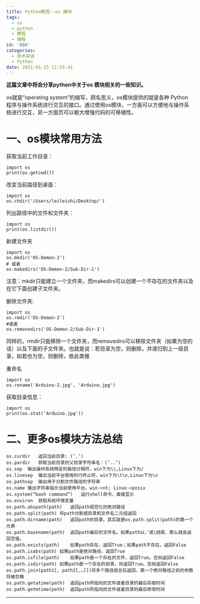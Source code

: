 ```yaml
---
title: Python教程--os 模块
tags:
  - os
  - python
  - 教程
  - 编程
id: '886'
categories:
  - 技术杂谈
  - Python
date: 2021-01-15 11:55:41
---
```


**这篇文章中将会分享python中关于os 模块相关的一些知识。**
<!-- more -->
os就是“operating system”的缩写，顾名思义，os模块提供的就是各种 Python 程序与操作系统进行交互的接口。通过使用os模块，一方面可以方便地与操作系统进行交互，另一方面页可以极大增强代码的可移植性。

# **一、os模块常用方法**

获取当前工作目录：

```
import os
print(os.getcwd())
```

改变当前路径到桌面：

```
import os
os.chdir('/Users/leileishi/Desktop/')
```

列出路径中的文件和文件夹：

```
import os
print(os.listdir())
```

新建文件夹

```
import os
os.mkdir('OS-Demon-2')
# 或者
os.makedirs('OS-Demon-2/Sub-Dir-1')
```

注意：mkdir只能建立一个文件夹，而makedirs可以创建一个不存在的文件夹以及在它下面创建子文件夹。

删除文件夹:

```
import os
os.rmdir('OS-Demon-2')
#或者
os.removedirs('OS-Demon-2/Sub-Dir-1')
```

同样的，rmdir只能移除一个文件夹，而removedirs可以移除文件夹（如果为空的话）以及下面的子文件夹。也就是说：若目录为空，则删除，并递归到上一级目录，如若也为空，则删除，依此类推

重命名

```
import os
os.rename('Arduino-2.jpg', 'Arduino.jpg')
```

获取目录信息：

```
import os
print(os.stat('Arduino.jpg'))
```

# **二、更多os模块方法总结**

```
os.curdir   返回当前目录: (‘.’)
os.pardir   获取当前目录的父目录字符串名：(‘..’)
os.sep  输出操作系统特定的路径分隔符，win下为\\,Linux下为/
os.linesep  输出当前平台使用的行终止符，win下为\t\n,Linux下为\n
os.pathsep  输出用于分割文件路径的字符串
os.name 输出字符串指示当前使用平台。win->nt; Linux->posix
os.system(“bash command”)   运行shell命令，直接显示
os.environ  获取系统环境变量
os.path.abspath(path)   返回path规范化的绝对路径
os.path.split(path) 将path分割成目录和文件名二元组返回
os.path.dirname(path)   返回path的目录。其实就是os.path.split(path)的第一个元素
os.path.basename(path)  返回path最后的文件名。如果path以／或\结尾，那么就会返回空值。
os.path.exists(path)    如果path存在，返回True；如果path不存在，返回False
os.path.isabs(path) 如果path是绝对路径，返回True
os.path.isfile(path)    如果path是一个存在的文件，返回True。否则返回False
os.path.isdir(path) 如果path是一个存在的目录，则返回True。否则返回False
os.path.join(path1[, path2[,…]])将多个路径组合后返回，第一个绝对路径之前的参数将被忽略
os.path.getatime(path)  返回path所指向的文件或者目录的最后存取时间
os.path.getmtime(path)  返回path所指向的文件或者目录的最后修改时间
```

* * *

